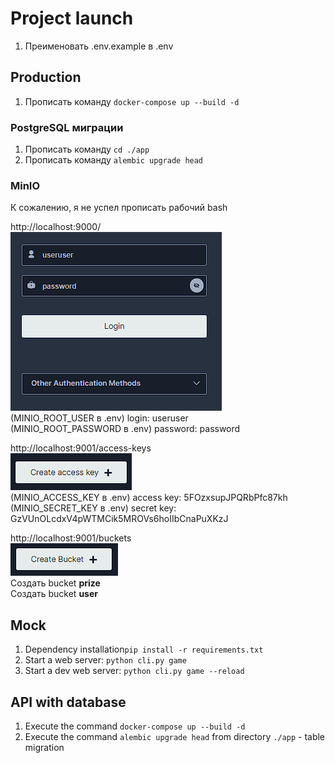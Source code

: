 

# Project launch

1. Преименовать .env.example в .env

## Production
1. Прописать команду `docker-compose up --build -d`
### PostgreSQL миграции
1. Прописать команду `cd ./app`
2. Прописать команду `alembic upgrade head`
### MinIO

К сожалению, я не успел прописать рабочий bash

http://localhost:9000/ \
![img_1.png](docs/img_1.png)\
(MINIO_ROOT_USER в .env) login: useruser\
(MINIO_ROOT_PASSWORD в .env) password: password

http://localhost:9001/access-keys \
![img.png](docs/img.png)\
(MINIO_ACCESS_KEY в .env) access key: 5FOzxsupJPQRbPfc87kh \
(MINIO_SECRET_KEY в .env) secret key: GzVUnOLcdxV4pWTMCik5MROVs6hoIIbCnaPuXKzJ

http://localhost:9001/buckets \
![img_2.png](docs/img_2.png) \
Создать bucket **prize** \
Создать bucket **user**


## Mock
1. Dependency installation`pip install -r requirements.txt`
2. Start a web server: `python cli.py game`
3. Start a dev web server: `python cli.py game --reload`
## API with database 
1. Execute the command `docker-compose up --build -d` 
2. Execute the command `alembic upgrade head` from directory `./app` - table migration
